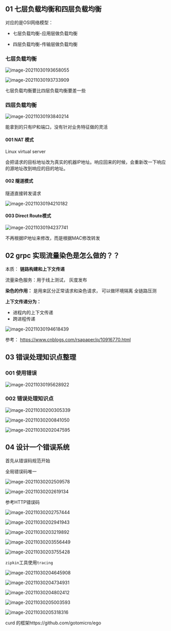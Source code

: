 ## 01 七层负载均衡和四层负载均衡

对应的是OSI网络模型：

- 七层负载均衡-应用层做负载均衡

- 四层负载均衡-传输层做负载均衡



### 七层负载均衡

![image-20211030193658055](10_30.assets/image-20211030193658055.png)

![image-20211030193733909](10_30.assets/image-20211030193733909.png)



七层负载均衡要比四层负载均衡要差一些



### 四层负载均衡

![image-20211030193840214](10_30.assets/image-20211030193840214.png)

能拿到的只有IP和端口，没有针对业务特征做的灵活



#### 001 NAT 模式

Linux virtual server

会把请求的目标地址改为真实的机器IP地址。响应回来的时候，会重新改一下响应的源地址改到响应的目的地址。



#### 002 隧道模式

隧道直接转发请求

![image-20211030194210182](10_30.assets/image-20211030194210182.png)

#### 003 Direct Route模式

![image-20211030194237741](10_30.assets/image-20211030194237741.png)

不再根据IP地址来修改，而是根据MAC修改转发



## 02 grpc 实现流量染色是怎么做的？？ 

本质： **链路构建和上下文传递**

流量染色服务：用于线上测试， 灰度发布

**染色的作用：** 是用来区分正常请求和染色请求， 可以做环境隔离 全链路压测



**上下文传递分为：**

- 进程内的上下文传递
- 跨进程传递



![image-20211030194618439](10_30.assets/image-20211030194618439.png)



参考： https://www.cnblogs.com/rsapaper/p/10916770.html



## 03 错误处理知识点整理

### 001 使用错误

![image-20211030195628922](10_30.assets/image-20211030195628922.png)



### 002 错误处理知识点

![image-20211030200305339](10_30.assets/image-20211030200305339.png)



![image-20211030200841050](10_30.assets/image-20211030200841050.png)





![image-20211030202047595](10_30.assets/image-20211030202047595.png)





## 04 设计一个错误系统

首先从错误码规范开始

全局错误码唯一

![image-20211030202509578](10_30.assets/image-20211030202509578.png)



![image-20211030202619134](10_30.assets/image-20211030202619134.png)

参考HTTP错误码

![image-20211030202757444](10_30.assets/image-20211030202757444.png)



![image-20211030202941943](10_30.assets/image-20211030202941943.png)



![image-20211030203219892](10_30.assets/image-20211030203219892.png)





![image-20211030203556449](10_30.assets/image-20211030203556449.png)



![image-20211030203755428](10_30.assets/image-20211030203755428.png)





`zipkin`工具使用` tracing `



![image-20211030204645908](10_30.assets/image-20211030204645908.png)



![image-20211030204734931](10_30.assets/image-20211030204734931.png)



![image-20211030204802412](10_30.assets/image-20211030204802412.png)



![image-20211030205003593](10_30.assets/image-20211030205003593.png)



![image-20211030205318316](10_30.assets/image-20211030205318316.png)



curd 的框架https://github.com/gotomicro/ego

